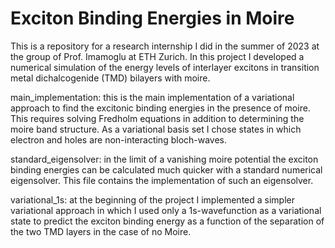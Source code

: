 # Exciton Binding Energies in Moire

This is a repository for a research internship I did in the summer of 2023 at the group of Prof. Imamoglu at ETH Zurich. In this project I developed a numerical simulation of the energy levels of interlayer excitons in transition metal dichalcogenide (TMD) bilayers with moire. 

main_implementation: this is the main implementation of a variational approach to find the excitonic binding energies in the presence of moire. This requires solving Fredholm equations in addition to determining the moire band structure. As a variational basis set I chose states in which electron and holes are non-interacting bloch-waves.

standard_eigensolver: in the limit of a vanishing moire potential the exciton binding energies can be calculated much quicker with a standard numerical eigensolver. This file contains the implementation of such an eigensolver.
  
variational_1s: at the beginning of the project I implemented a simpler variational approach in which I used only a 1s-wavefunction as a variational state to predict the exciton binding energy as a function of the separation of the two TMD layers in the case of no Moire. 
